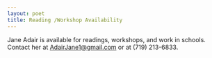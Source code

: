 ```yaml
---
layout: poet
title: Reading /Workshop Availability
---
```


<p>Jane Adair is available for readings, workshops, and work in  schools. Contact her at <a href="mailto:AdairJane1@gmail.com">AdairJane1@gmail.com</a> or at (719) 213-6833.</p>
